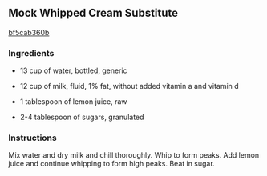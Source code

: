 ## Mock Whipped Cream Substitute

[bf5cab360b](http://www.food.com/recipe/mock-whipped-cream-substitute-113942)

### Ingredients

 - 13 cup of water, bottled, generic

 - 12 cup of milk, fluid, 1% fat, without added vitamin a and vitamin d

 - 1 tablespoon of lemon juice, raw

 - 2-4 tablespoon of sugars, granulated

### Instructions

Mix water and dry milk and chill thoroughly. Whip to form peaks. Add lemon juice and continue whipping to form high peaks. Beat in sugar.